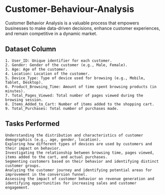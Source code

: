# Customer-Behaviour-Analysis
Customer Behavior Analysis is a valuable process that empowers businesses to make data-driven decisions, enhance customer experiences, and remain competitive in a dynamic market.
## Dataset Column
    1. User_ID: Unique identifier for each customer.
    2. Gender: Gender of the customer (e.g., Male, Female).
    3. Age: Age of the customer.
    4. Location: Location of the customer.
    5. Device_Type: Type of device used for browsing (e.g., Mobile, Tablet, Desktop).
    6. Product_Browsing_Time: Amount of time spent browsing products (in minutes).
    7. Total_Pages_Viewed: Total number of pages viewed during the browsing session.
    8. Items_Added_to_Cart: Number of items added to the shopping cart.
    9. Total_Purchases: Total number of purchases made.
## Tasks Performed
    Understanding the distribution and characteristics of customer demographics (e.g., age, gender, location).
    Exploring how different types of devices are used by customers and their impact on behavior.
    Investigating the relationship between browsing time, pages viewed, items added to the cart, and actual purchases.
    Segmenting customers based on their behavior and identifying distinct customer groups.
    Analyzing the customer journey and identifying potential areas for improvement in the conversion funnel.
    Assessing the impact of customer behavior on revenue generation and identifying opportunities for increasing sales and customer engagement.